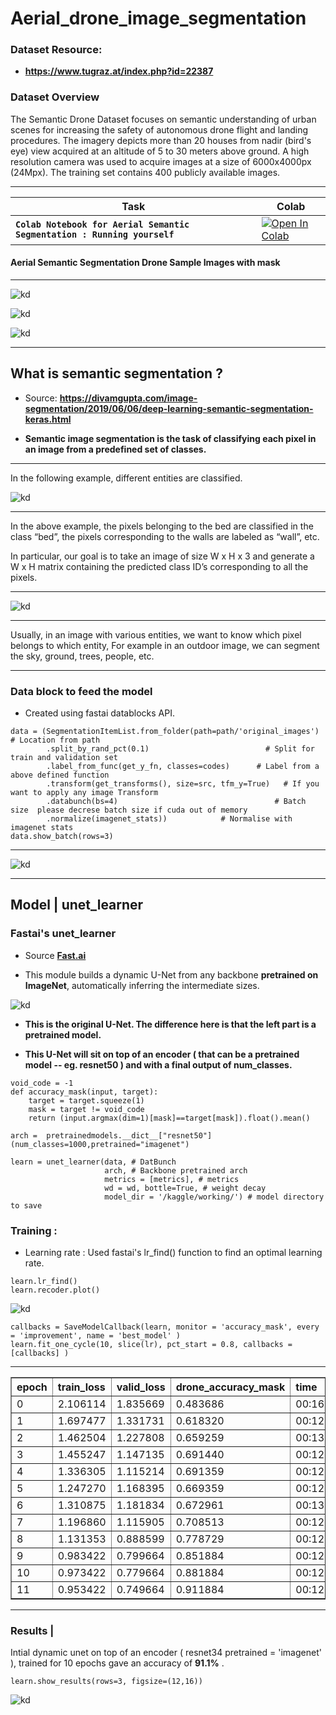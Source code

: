 # Aerial_drone_image_segmentation

### Dataset Resource: 
* **https://www.tugraz.at/index.php?id=22387**

### Dataset Overview


The Semantic Drone Dataset focuses on semantic understanding of urban scenes for increasing the safety of autonomous drone flight and landing procedures. The imagery depicts more than 20 houses from nadir (bird's eye) view acquired at an altitude of 5 to 30 meters above ground. A high resolution camera was used to acquire images at a size of 6000x4000px (24Mpx). The training set contains 400 publicly available images.

***
| Task | Colab
|---|---|
| **`Colab Notebook for Aerial Semantic Segmentation : Running yourself`** | [![Open In Colab](https://colab.research.google.com/assets/colab-badge.svg)](https://colab.research.google.com/drive/1BXoew0VpMxWu1a0RKoV18iqz9SkkfnrI?usp=sharing)

#### Aerial Semantic Segmentation Drone Sample Images with mask

***

![kd](https://github.com/shadab4150/Aerial_drone_image_segmentation/blob/master/image_drone/drone1.png)

![kd](https://github.com/shadab4150/Aerial_drone_image_segmentation/blob/master/image_drone/drone5.png)

![kd](https://github.com/shadab4150/Aerial_drone_image_segmentation/blob/master/image_drone/drone4.png)

***


## What is semantic segmentation ?

* Source: **https://divamgupta.com/image-segmentation/2019/06/06/deep-learning-semantic-segmentation-keras.html**

* **Semantic image segmentation is the task of classifying each pixel in an image from a predefined set of classes.**

***

In the following example, different entities are classified.

![kd](https://divamgupta.com/assets/images/posts/imgseg/image15.png?style=centerme)


***


In the above example, the pixels belonging to the bed are classified in the class “bed”, the pixels corresponding to the walls are labeled as “wall”, etc.

In particular, our goal is to take an image of size W x H x 3 and generate a W x H matrix containing the predicted class ID’s corresponding to all the pixels.

***
![kd](https://divamgupta.com/assets/images/posts/imgseg/image14.png?style=centerme)

***

Usually, in an image with various entities, we want to know which pixel belongs to which entity, For example in an outdoor image, we can segment the sky, ground, trees, people, etc.


***

### Data block to feed the model
* Created using fastai datablocks API.
```
data = (SegmentationItemList.from_folder(path=path/'original_images')  # Location from path
        .split_by_rand_pct(0.1)                          # Split for train and validation set
        .label_from_func(get_y_fn, classes=codes)      # Label from a above defined function
        .transform(get_transforms(), size=src, tfm_y=True)   # If you want to apply any image Transform
        .databunch(bs=4)                                   # Batch size  please decrese batch size if cuda out of memory
        .normalize(imagenet_stats))            # Normalise with imagenet stats
data.show_batch(rows=3)
```
***
![kd](https://github.com/shadab4150/Aerial_drone_image_segmentation/blob/master/image_drone/data_block_drone.png)

***
## Model | unet_learner

### Fastai's unet_learner
* Source [**Fast.ai**](www.fast.ai)

* This module builds a dynamic U-Net from any backbone **pretrained on ImageNet**, automatically inferring the intermediate sizes.

![kd](http://deeplearning.net/tutorial/_images/unet.jpg)

* **This is the original U-Net. The difference here is that the left part is a pretrained model.**

* **This U-Net will sit on top of an encoder ( that can be a pretrained model -- eg. resnet50 ) and with a final output of num_classes.**

```
void_code = -1
def accuracy_mask(input, target):
    target = target.squeeze(1)
    mask = target != void_code
    return (input.argmax(dim=1)[mask]==target[mask]).float().mean()

arch =  pretrainedmodels.__dict__["resnet50"](num_classes=1000,pretrained="imagenet")

learn = unet_learner(data, # DatBunch
                     arch, # Backbone pretrained arch
                     metrics = [metrics], # metrics
                     wd = wd, bottle=True, # weight decay
                     model_dir = '/kaggle/working/') # model directory to save
```
### Training :
* Learning rate : Used fastai's lr_find() function to find an optimal learning rate.

```
learn.lr_find()
learn.recoder.plot()
```
![kd](https://github.com/shadab4150/Aerial_drone_image_segmentation/blob/master/image_drone/lr_finder.png)

```
callbacks = SaveModelCallback(learn, monitor = 'accuracy_mask', every = 'improvement', name = 'best_model' )
learn.fit_one_cycle(10, slice(lr), pct_start = 0.8, callbacks = [callbacks] )
```
***

<table border="1" class="dataframe">
  <thead>
    <tr style="text-align: left;">
      <th>epoch</th>
      <th>train_loss</th>
      <th>valid_loss</th>
      <th>drone_accuracy_mask</th>
      <th>time</th>
    </tr>
  </thead>
  <tbody>
    <tr>
      <td>0</td>
      <td>2.106114</td>
      <td>1.835669</td>
      <td>0.483686</td>
      <td>00:16</td>
    </tr>
    <tr>
      <td>1</td>
      <td>1.697477</td>
      <td>1.331731</td>
      <td>0.618320</td>
      <td>00:12</td>
    </tr>
    <tr>
      <td>2</td>
      <td>1.462504</td>
      <td>1.227808</td>
      <td>0.659259</td>
      <td>00:13</td>
    </tr>
    <tr>
      <td>3</td>
      <td>1.455247</td>
      <td>1.147135</td>
      <td>0.691440</td>
      <td>00:12</td>
    </tr>
    <tr>
      <td>4</td>
      <td>1.336305</td>
      <td>1.115214</td>
      <td>0.691359</td>
      <td>00:12</td>
    </tr>
    <tr>
      <td>5</td>
      <td>1.247270</td>
      <td>1.168395</td>
      <td>0.669359</td>
      <td>00:12</td>
    </tr>
    <tr>
      <td>6</td>
      <td>1.310875</td>
      <td>1.181834</td>
      <td>0.672961</td>
      <td>00:13</td>
    </tr>
    <tr>
      <td>7</td>
      <td>1.196860</td>
      <td>1.115905</td>
      <td>0.708513</td>
      <td>00:12</td>
    </tr>
    <tr>
      <td>8</td>
      <td>1.131353</td>
      <td>0.888599</td>
      <td>0.778729</td>
      <td>00:12</td>
    </tr>
    <tr>
      <td>9</td>
      <td>0.983422</td>
      <td>0.799664</td>
      <td>0.851884</td>
      <td>00:12</td>
    </tr>
     <tr>
      <td>10</td>
      <td>0.973422</td>
      <td>0.779664</td>
      <td>0.881884</td>
      <td>00:12</td>
    </tr>
    <tr>
      <td>11</td>
      <td>0.953422</td>
      <td>0.749664</td>
      <td>0.911884</td>
      <td>00:12</td>
    </tr>
  </tbody>
</table>

***

### Results |

Intial dynamic unet on top of an encoder ( resnet34 pretrained = 'imagenet' ), trained for 10 epochs gave an accuracy of **91.1%** .
```
learn.show_results(rows=3, figsize=(12,16))

```

![kd](https://github.com/shadab4150/Aerial_drone_image_segmentation/blob/master/image_drone/results_drone.png)
